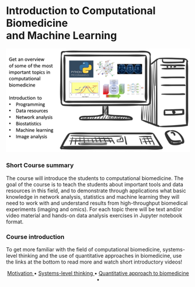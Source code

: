 # Introduction to Computational Biomedicine <br> and Machine Learning

![CBM101_overview](./assets/overview.png)


### Short Course summary  

The course will introduce the students to computational biomedicine. The goal of the course is to teach the students about important tools and data resources in this field, and to demonstrate through applications what basic knowledge in network analysis, statistics and machine learning they will need to work with and understand results from high-throughput biomedical experiments (imaging and omics). For each topic there will be text and/or video material and hands-on data analysis exercises in Jupyter notebook format.

### Course introduction

To get more familiar with the field of computational biomedicine, systems-level thinking and the use of quantitative approaches in biomedicine, use the links at the bottom to read more and watch short introductory videos!

<p align="center">
  <a href="./assets/p1.md">   Motivation    </a> •
  <a href="./assets/p2.md">   Systems-level thinking   </a> •
  <a href="./assets/p3.md">   Quantitative approach to biomedicine    </a> •
  
</p>
